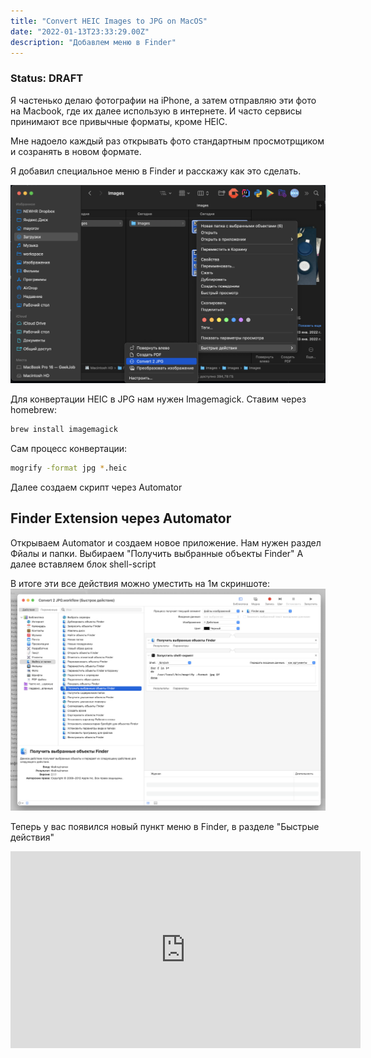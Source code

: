 ```yaml
---
title: "Convert HEIC Images to JPG on MacOS"
date: "2022-01-13T23:33:29.00Z"
description: "Добавлем меню в Finder"
---
```


### Status: DRAFT


Я частенько делаю фотографии на iPhone, а затем отправляю эти фото на Macbook, где их далее использую в интернете.
И часто сервисы принимают все привычные форматы, кроме HEIC.

Мне надоело каждый раз открывать фото стандартным просмотрщиком и созранять в новом формате.

Я добавил специальное меню в Finder и расскажу как это сделать.

![geekjob](https://raw.githubusercontent.com/geekjob/gatsby-starter-blog/main/content/blog/Convert-HEIC-Images-to-JPG-MacOS/img1.png)

Для конвертации HEIC в JPG нам нужен Imagemagick. Ставим через homebrew:

```bash
brew install imagemagick
```

Сам процесс конвертации:

```bash
mogrify -format jpg *.heic
```

Далее создаем скрипт через Automator

## Finder Extension через Automator
Открываем Automator и создаем новое приложение. Нам нужен раздел Фйалы и папки.
Выбираем "Получить выбранные объекты Finder"
А далее вставляем блок shell-script

В итоге эти все действия можно уместить на 1м скриншоте:
![geekjob](https://raw.githubusercontent.com/geekjob/gatsby-starter-blog/main/content/blog/Convert-HEIC-Images-to-JPG-MacOS/img2.png)

Теперь у вас появился новый пункт меню в Finder, в разделе "Быстрые действия"

<iframe width="560" height="315" src="https://www.youtube.com/embed/QNzGi-BLz-w" title="YouTube video player" frameborder="0" allow="accelerometer; autoplay; clipboard-write; encrypted-media; gyroscope; picture-in-picture" allowfullscreen></iframe>
